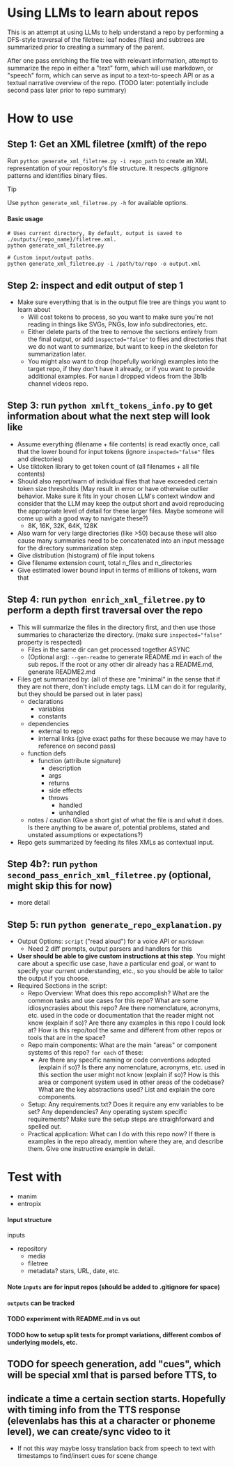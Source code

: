 # Using LLMs to learn about repos

This is an attempt at using LLMs to help understand a repo by performing a DFS-style traversal of the filetree: leaf nodes (files) and subtrees are summarized prior to creating a summary of the parent. 

After one pass enriching the file tree with relevant information, attempt to summarize the repo in either a "text" form, which will use markdown, or "speech" form, which can serve as input to a text-to-speech API or as a textual narrative overview of the repo. (TODO later: potentially include second pass later prior to repo summary)

# How to use

## Step 1: Get an XML filetree (xmlft) of the repo
Run `python generate_xml_filetree.py -i repo_path` to create an XML representation of your repository's file structure. It respects .gitignore patterns and identifies binary files. 

> [!TIP] 
> Use `python generate_xml_filetree.py -h` for available options.

#### Basic usage
```
# Uses current directory, By default, output is saved to ./outputs/{repo_name}/filetree.xml.
python generate_xml_filetree.py 

# Custom input/output paths. 
python generate_xml_filetree.py -i /path/to/repo -o output.xml
```

## Step 2: inspect and edit output of step 1
- Make sure everything that is in the output file tree are things you want to learn about
  - Will cost tokens to process, so you want to make sure you're not reading in things like SVGs, PNGs, low info subdirectories, etc.
  - Either delete parts of the tree to remove the sections entirely from the final output, or add `inspected="false"` to files and directories that we do not want to summarize, but want to keep in the skeleton for summarization later.
  - You might also want to drop (hopefully working) examples into the target repo, if they don't have it already, or if you want to provide additional examples. For `manim` I dropped videos from the 3b1b channel videos repo.

## Step 3: run `python xmlft_tokens_info.py` to get information about what the next step will look like
- Assume everything (filename + file contents) is read exactly once, call that the lower bound for input tokens (ignore `inspected="false"` files and directories)
- Use tiktoken library to get token count of (all filenames + all file contents)
- Should also report/warn of individual files that have exceeded certain token size thresholds (May result in error or have otherwise outlier behavior. Make sure it fits in your chosen LLM's context window and consider that the LLM may keep the output short and avoid reproducing the appropriate level of detail for these larger files. Maybe someone will come up with a good way to navigate these?)
  - 8K, 16K, 32K, 64K, 128K
- Also warn for very large directories (like >50) because these will also cause many summaries need to be concatenated into an input message for the directory summarization step.
- Give distribution (histogram) of file input tokens
- Give filename extension count, total n_files and n_directories
- Give estimated lower bound input in terms of millions of tokens, warn that 

## Step 4: run `python enrich_xml_filetree.py` to perform a depth first traversal over the repo 
- This will summarize the files in the directory first, and then use those summaries to characterize the directory. (make sure `inspected="false"` property is respected)
  - Files in the same dir can get processed together ASYNC
  - (Optional arg): `--gen-readme` to generate README.md in each of the sub repos. If the root or any other dir already has a README.md, generate README2.md
- Files get summarized by: (all of these are "minimal" in the sense that if they are not there, don't include empty tags. LLM can do it for regularity, but they should be parsed out in later pass)
  - declarations
    - variables
    - constants
  - dependencies 
    - external to repo
    - internal links (give exact paths for these because we may have to reference on second pass)
  - function defs
    - function (attribute signature)
      - description
      - args
      - returns
      - side effects
      - throws
        - handled
        - unhandled
  - notes / caution (Give a short gist of what the file is and what it does. Is there anything to be aware of, potential problems, stated and unstated assumptions or expectations?)
- Repo gets summarized by feeding its files XMLs as contextual input.

## Step 4b?: run `python second_pass_enrich_xml_filetree.py` (optional, might skip this for now)
- more detail

## Step 5: run `python generate_repo_explanation.py`
- Output Options: `script` ("read aloud") for a voice API or `markdown`
  - Need 2 diff prompts, output parsers and handlers for this
- **User should be able to give custom instructions at this step**. You might care about a specific use case, have a particular end goal, or want to specify your current understanding, etc., so you should be able to tailor the output if you choose.
- Required Sections in the script:
  - Repo Overview: What does this repo accomplish? What are the common tasks and use cases for this repo? What are some idiosyncrasies about this repo? Are there nomenclature, acronyms, etc. used in the code or documentation that the reader might not know (explain if so)? Are there any examples in this repo I could look at? How is this repo/tool the same and different from other repos or tools that are in the space?
  - Repo main components: What are the main "areas" or component systems of this repo? `for each` of these:
    - Are there any specific naming or code conventions adopted (explain if so)? Is there any nomenclature, acronyms, etc. used in this section the user might not know (explain if so)? How is this area or component system used in other areas of the codebase? What are the key abstractions used? List and explain the core components.
  - Setup: Any requirements.txt? Does it require any env variables to be set? Any dependencies? Any operating system specific requirements? Make sure the setup steps are straighforward and spelled out.
  - Practical application: What can I do with this repo now? If there is examples in the repo already, mention where they are, and describe them. Give one instructive example in detail.

# Test with
- manim
- entropix

#### Input structure
inputs
- repository
  - media
  - filetree
  - metadata? stars, URL, date, etc.


#### Note `inputs` are for input repos (should be added to .gitignore for space)
#### `outputs` can be tracked

#### TODO experiment with README.md in vs out

#### TODO how to setup split tests for prompt variations, different combos of underlying models, etc.

## TODO for speech generation, add "cues", which will be special xml that is parsed before TTS, to 
## indicate a time a certain section starts. Hopefully with timing info from the TTS response (elevenlabs has this at a character or phoneme level), we can create/sync video to it
- If not this way maybe lossy translation back from speech to text with timestamps to find/insert cues for scene change